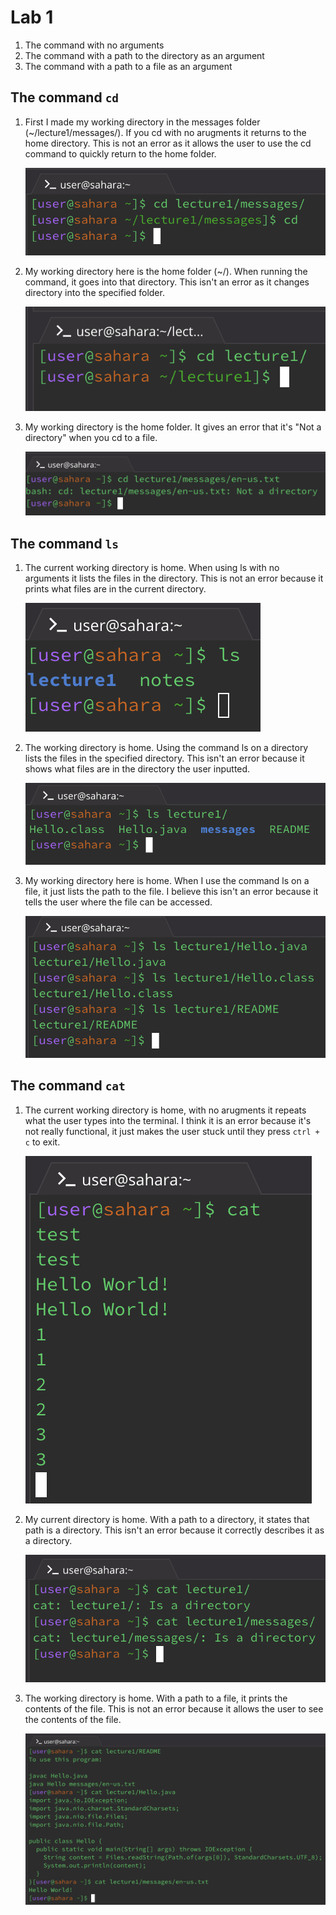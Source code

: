 # Lab 1

1. The command with no arguments
2. The command with a path to the directory as an argument
3. The command with a path to a file as an argument

## The command `cd`

1. First I made my working directory in the messages folder (~/lecture1/messages/). If you cd with no arugments it returns to the home directory. This is not an error as it allows the user to use the cd command to quickly return to the home folder.

    ![Image](lab1_files/cd_no_arguments_ex.png)
 
2. My working directory here is the home folder (~/). When running the command, it goes into that directory. This isn't an error as it changes directory into the specified folder.

    ![Image](lab1_files/cd_directory.png)
 
3. My working directory is the home folder. It gives an error that it's "Not a directory" when you cd to a file.

    ![Image](lab1_files/cd_to_file.png)


## The command `ls`

1. The current working directory is home. When using ls with no arguments it lists the files in the directory. This is not an error because it prints what files are in the current directory.

    ![Image](lab1_files/ls_no_args.png)
 
2. The working directory is home. Using the command ls on a directory lists the files in the specified directory. This isn't an error because it shows what files are in the directory the user inputted.

    ![Image](lab1_files/ls_path_directory.png)
 
3. My working directory here is home. When I use the command ls on a file, it just lists the path to the file. I believe this isn't an error because it tells the user where the file can be accessed.

    ![Image](lab1_files/ls_to_file.png)


## The command `cat`

1. The current working directory is home, with no arugments it repeats what the user types into the terminal. I think it is an error because it's not really functional, it just makes the user stuck until they press `ctrl + c` to exit.

    ![Image](lab1_files/cat_no_args.png)
 
2. My current directory is home. With a path to a directory, it states that path is a directory. This isn't an error because it correctly describes it as a directory.

    ![Image](lab1_files/cat_to_directory.png)

3. The working directory is home. With a path to a file, it prints the contents of the file. This is not an error because it allows the user to see the contents of the file.

    ![Image](lab1_files/cat_to_file.png)
